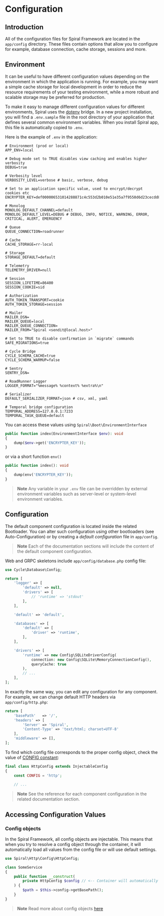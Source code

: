 # Configuration

## Introduction

All of the configuration files for Spiral Framework are located in the `app/config` directory.
These files contain options that allow you to configure for example, database connection, cache storage, sessions and more.

## Environment

It can be useful to have different configuration values depending on the environment in which the application is running.
For example, you may want a simple cache storage for local development in order to reduce the resource requirements of your testing environment, while a more robust and scalable storage may be preferred for production.

To make it easy to manage different configuration values for different environments, Spiral uses the [dotenv](../extension/dotenv.md) bridge.
In a new project installation, you will find a `.env.sample` file in the root directory of your application that defines several common environment variables.
When you install Spiral app, this file is automatically copied to `.env`.

Here is the example of `.env` in the application:

```dotenv
# Environment (prod or local)
APP_ENV=local

# Debug mode set to TRUE disables view caching and enables higher verbosity
DEBUG=true

# Verbosity level
VERBOSITY_LEVEL=verbose # basic, verbose, debug

# Set to an application specific value, used to encrypt/decrypt cookies etc
ENCRYPTER_KEY=def000006531014288871c4c553d2b010e51e35a7f9550d6d23cecdd8b0729acdf9a0323f9d50a94c6d9166ef3ca6b931ac6b5579a71c4a32103b00ed64fa8987411238f

# Monolog
MONOLOG_DEFAULT_CHANNEL=default
MONOLOG_DEFAULT_LEVEL=DEBUG # DEBUG, INFO, NOTICE, WARNING, ERROR, CRITICAL, ALERT, EMERGENCY

# Queue
QUEUE_CONNECTION=roadrunner

# Cache
CACHE_STORAGE=rr-local

# Storage
STORAGE_DEFAULT=default

# Telemetry
TELEMETRY_DRIVER=null

# Session
SESSION_LIFETIME=86400
SESSION_COOKIE=sid

# Authorization
AUTH_TOKEN_TRANSPORT=cookie
AUTH_TOKEN_STORAGE=session

# Mailer
MAILER_DSN=
MAILER_QUEUE=local
MAILER_QUEUE_CONNECTION=
MAILER_FROM="Spiral <sendit@local.host>"

# Set to TRUE to disable confirmation in `migrate` commands
SAFE_MIGRATIONS=true

# Cycle Bridge
CYCLE_SCHEMA_CACHE=true
CYCLE_SCHEMA_WARMUP=false

# Sentry
SENTRY_DSN=

# RoadRunner Logger
LOGGER_FORMAT="%message% %context% %extra%\n"

# Serializer
DEFAULT_SERIALIZER_FORMAT=json # csv, xml, yaml

# Temporal bridge configuration
TEMPORAL_ADDRESS=127.0.0.1:7233
TEMPORAL_TASK_QUEUE=default
```

You can access these values using `Spiral\Boot\EnvironmentInterface`

```php
public function index(EnvironmentInterface $env): void
{
    dump($env->get('ENCRYPTER_KEY'));
}
```

or via a short function `env()`

```php
public function index(): void
{
    dump(env('ENCRYPTER_KEY'));
}
```

> **Note**
> Any variable in your `.env` file can be overridden by external environment variables such as server-level or
> system-level environment variables.

## Configuration

The default component configuration is located inside the related Bootloader. You can alter such configuration using other
bootloaders (see Auto-Configuration) or by creating a *default configuration* file in `app/config`.

> **Note**
> Each of the documentation sections will include the content of the default component configuration.

Web and GRPC skeletons include `app/config/database.php` config file:

```php
use Cycle\Database\Config;

return [
    'logger' => [
        'default' => null,
        'drivers' => [
            // 'runtime' => 'stdout'
        ],
    ],

    'default' => 'default',

    'databases' => [
        'default' => [
            'driver' => 'runtime',
        ],
    ],

    'drivers' => [
        'runtime' => new Config\SQLiteDriverConfig(
            connection: new Config\SQLite\MemoryConnectionConfig(),
            queryCache: true
        ),
        // ...
    ],
];
```

In exactly the same way, you can edit any configuration for any component. For example, we can change default HTTP headers
via `app/config/http.php`:

```php
return [
    'basePath'   => '/',
    'headers' => [
        'Server' => 'Spiral',
        'Content-Type' => 'text/html; charset=UTF-8'
    ],
    'middleware' => [],
];
```

To find which config file corresponds to the proper config object, check the value
of [CONFIG constant](https://github.com/spiral/http/blob/master/src/Config/HttpConfig.php#L19):

```php
final class HttpConfig extends InjectableConfig
{
    const CONFIG = 'http';
    
    // ...
```

> **Note**
> See the reference for each component configuration in the related documentation section.

## Accessing Configuration Values

### Config objects

In the Spiral Framework, all config objects are injectable.
This means that when you try to resolve a config object through the container, it will automatically load all values from the config file or will use default settings.

```php
use Spiral\Http\Config\HttpConfig;

class SomeService 
{
    public function __construct(
        private HttpConfig $config // <-- Container will automatically load values from app/config/http.php
    ) {
        $path = $this->config->getBasePath();
    }
}
```

> **Note**
> Read more about config objects [here](../framework/config.md)